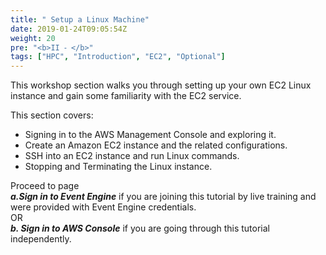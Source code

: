 ```yaml
---
title: " Setup a Linux Machine"
date: 2019-01-24T09:05:54Z
weight: 20
pre: "<b>II ⁃ </b>"
tags: ["HPC", "Introduction", "EC2", "Optional"]
---
```


This workshop section walks you through setting up your own EC2 Linux instance and gain some familiarity with the EC2 service.

This section covers:

- Signing in to the AWS Management Console and exploring it.
- Create an Amazon EC2 instance and the related configurations.
- SSH into an EC2 instance and run Linux commands.
- Stopping and Terminating the Linux instance.  

Proceed to page  
***a.Sign in to Event Engine*** if you are joining this tutorial by live training and were provided with Event Engine credentials.  
OR  
***b. Sign in to AWS Console*** if you are going through this tutorial independently.  
